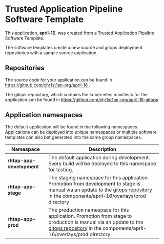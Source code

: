 # Trusted Application Pipeline Software Template

This application, **april-16**, was created from a Trusted Application Pipeline Software Template.

The software templates create a new source and gitops deployment repositories with a sample source application. 

## Repositories

The source code for your application can be found in [https://github.com/chr1st1an-org/april-16 ](https://github.com/chr1st1an-org/april-16 ).
 
The gitops repository, which contains the kubernetes manifests for the application can be found in 
[https://github.com/chr1st1an-org/april-16-gitops ](https://github.com/chr1st1an-org/april-16-gitops ) 

## Application namespaces 

The default application will be found in the following namespaces. Applications can be deployed into unique namespaces or multiple software templates can also bet generated into the same group namespaces.  

|  Namespace   |  Description   |  
| -------- | -------- |   
| **rhtap-app-development** | The default application during development. Every build will be deployed to this namespace for testing. | 
| **rhtap-app-stage** | The staging namespace for this application. Promotion from development to stage is manual via an update to the [gitops repository](https://github.com/chr1st1an-org/april-16-gitops ) in the components/april-16/overlays/prod directory |  
| **rhtap-app-prod** | The production namespace for this application. Promotion from stage to production is manual via an update to the [gitops repository](https://github.com/chr1st1an-org/april-16-gitops ) in the components/april-16/overlays/prod directory | 